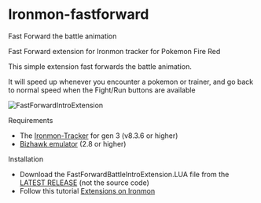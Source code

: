 # Ironmon-fastforward
Fast Forward the battle animation 

Fast Forward extension for Ironmon tracker for Pokemon Fire Red

This simple extension fast forwards the battle animation.

It will speed up whenever you encounter a pokemon or trainer, and go back to normal speed when the Fight/Run buttons
 are available


![FastForwardIntroExtension](https://github.com/mdmurphy2/Ironmon-fastforward/assets/43936034/919d9be7-aaf1-4502-bb0c-049e7d5e98c3)



Requirements

- The [Ironmon-Tracker](https://github.com/besteon/Ironmon-Tracker/releases/latest) for gen 3 (v8.3.6 or higher)
- [Bizhawk emulator](https://github.com/TASEmulators/BizHawk/releases) (2.8 or higher)

Installation

- Download the FastForwardBattleIntroExtension.LUA file from the [LATEST RELEASE](https://github.com/mdmurphy2/Ironmon-fastforward/releases/latest) (not the source code) 
- Follow this tutorial [Extensions on Ironmon](https://github.com/besteon/Ironmon-Tracker/wiki/Tracker-Add-ons#custom-code-extensions)


